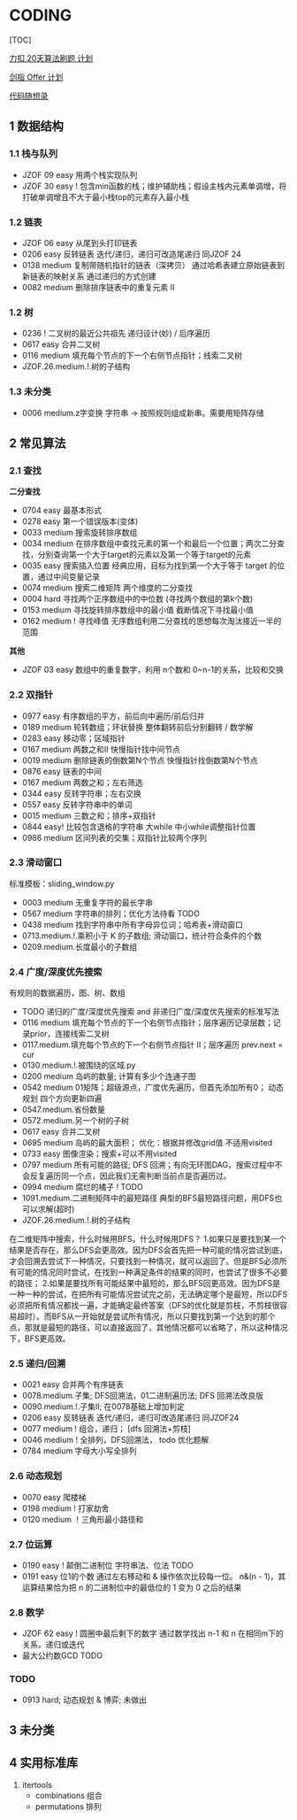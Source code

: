 # CODING

[TOC]

[力扣 20天算法刷题 计划](https://leetcode-cn.com/study-plan/algorithms/?progress=2mj8onm)

[剑指 Offer 计划](https://leetcode.cn/study-plan/lcof/?progress=8t5w98t)

[代码随想录](https://www.programmercarl.com/)

## 1 数据结构

### 1.1 栈与队列

- JZOF 09 easy 用两个栈实现队列
- JZOF 30 easy ! 包含min函数的栈；维护辅助栈；假设主栈内元素单调增，将打破单调增且不大于最小栈top的元素存入最小栈

### 1.2 链表

- JZOF 06 easy 从尾到头打印链表
- 0206 easy 反转链表  迭代/递归，递归可改造尾递归  同JZOF 24
- 0138 medium 复制带随机指针的链表（深拷贝）  通过哈希表建立原始链表到新链表的映射关系 通过递归的方式创建
- 0082 medium 删除排序链表中的重复元素 II 

### 1.2 树

- 0236 ! 二叉树的最近公共祖先  递归设计(妙) / 后序遍历
- 0617 easy 合并二叉树
- 0116 medium 填充每个节点的下一个右侧节点指针；线索二叉树
- JZOF.26.medium.!.树的子结构


### 1.3 未分类

- 0006 medium.z字变换  字符串 -> 按照规则组成新串。需要用矩阵存储

## 2 常见算法


### 2.1 查找

**二分查找**

- 0704 easy 最基本形式
- 0278 easy 第一个错误版本(变体)
- 0033 medium 搜索旋转排序数组
- 0034 medium 在排序数组中查找元素的第一个和最后一个位置；两次二分查找，分别查询第一个大于target的元素以及第一个等于target的元素
- 0035 easy 搜索插入位置  经典应用，目标为找到第一个大于等于 target 的位置，通过中间变量记录
- 0074 medium 搜索二维矩阵 两个维度的二分查找
- 0004 hard 寻找两个正序数组中的中位数  (寻找两个数组的第k个数)
- 0153 medium 寻找旋转排序数组中的最小值 截断情况下寻找最小值
- 0162 medium ! 寻找峰值  无序数组利用二分查找的思想每次淘汰接近一半的范围 

**其他**

- JZOF 03 easy 数组中的重复数字，利用 n个数和 0~n-1的关系，比较和交换

### 2.2 双指针

- 0977 easy 有序数组的平方，前后向中遍历/前后归并
- 0189 medium 轮转数组；环状替换 整体翻转前后分别翻转 / 数学解
- 0283 easy 移动零；区域指针
- 0167 medium 两数之和II 快慢指针找中间节点
- 0019 medium 删除链表的倒数第N个节点 快慢指针找倒数第N个节点
- 0876 easy 链表的中间
- 0167 medium 两数之和；左右筛选
- 0344 easy 反转字符串；左右交换
- 0557 easy 反转字符串中的单词
- 0015 medium 三数之和；排序+双指针
- 0844 easy! 比较包含退格的字符串 大while 中小while调整指针位置
- 0986 medium 区间列表的交集；双指针比较两个序列

### 2.3 滑动窗口

标准模板：sliding_window.py

- 0003 medium 无重复字符的最长字串
- 0567 medium 字符串的排列；优化方法待看 TODO
- 0438 medium 找到字符串中所有字母异位词；哈希表+滑动窗口
- 0713.medium.!.乘积小于 K 的子数组; 滑动窗口，统计符合条件的个数
- 0209.medium.长度最小的子数组

### 2.4 广度/深度优先搜索

有规则的数据遍历，图、树、数组

- TODO 递归的广度/深度优先搜索 and 非递归广度/深度优先搜索的标准写法
- 0116 medium 填充每个节点的下一个右侧节点指针；层序遍历记录层数；记录prior，连接线索二叉树
- 0117.medium.填充每个节点的下一个右侧节点指针 II；层序遍历 prev.next = cur
- 0130.medium.!.被围绕的区域.py  
- 0200 medium 岛屿的数量; 计算有多少个连通子图
- 0542 medium 01矩阵；超级源点，广度优先遍历，但首先添加所有0； 动态规划 四个方向更新四遍
- 0547.medium.省份数量
- 0572.medium.另一个树的子树 
- 0617 easy 合并二叉树
- 0695 medium 岛屿的最大面积； 优化：根据并修改grid值 不适用visited
- 0733 easy 图像渲染；搜索+可以不用visited
- 0797 medium 所有可能的路径; DFS 回溯；有向无环图DAG，搜索过程中不会反复遍历同一个点，因此我们无需判断当前点是否遍历过。
- 0994 medium 腐烂的橘子 ! TODO
- 1091.medium.二进制矩阵中的最短路径 典型的BFS最短路径问题，用DFS也可以求解(超时)
- JZOF.26.medium.!.树的子结构 

在二维矩阵中搜索，什么时候用BFS，什么时候用DFS？
1.如果只是要找到某一个结果是否存在，那么DFS会更高效。因为DFS会首先把一种可能的情况尝试到底，才会回溯去尝试下一种情况，只要找到一种情况，就可以返回了。但是BFS必须所有可能的情况同时尝试，在找到一种满足条件的结果的同时，也尝试了很多不必要的路径；
2.如果是要找所有可能结果中最短的，那么BFS回更高效。因为DFS是一种一种的尝试，在把所有可能情况尝试完之前，无法确定哪个是最短，所以DFS必须把所有情况都找一遍，才能确定最终答案（DFS的优化就是剪枝，不剪枝很容易超时）。而BFS从一开始就是尝试所有情况，所以只要找到第一个达到的那个点，那就是最短的路径，可以直接返回了，其他情况都可以省略了，所以这种情况下，BFS更高效。


### 2.5 递归/回溯

- 0021 easy 合并两个有序链表
- 0078.medium.子集; DFS回溯法，01二进制遍历法; DFS 回溯法改良版
- 0090.medium.!.子集II; 在0078基础上增加判定
- 0206 easy 反转链表  迭代/递归，递归可改造尾递归  同JZOF24
- 0077 medium ! 组合，递归； [dfs 回溯法+剪枝]
- 0046 medium ! 全排列，DFS回溯法，  todo 优化题解
- 0784 medium 字母大小写全排列

### 2.6 动态规划

- 0070 easy 爬楼梯
- 0198 medium ! 打家劫舍
- 0120 medium ！三角形最小路径和

### 2.7 位运算

- 0190 easy ! 颠倒二进制位  字符串法、位法 TODO
- 0191 easy 位1的个数  通过左右移动和 \& 操作依次比较每一位。  n\&(n - 1)，其运算结果恰为把 n 的二进制位中的最低位的 1 变为 0 之后的结果

### 2.8 数学

- JZOF 62 easy ! 圆圈中最后剩下的数字   通过数学找出 n-1 和 n 在相同m下的关系，递归或迭代
- 最大公约数GCD TODO

### TODO

- 0913 hard; 动态规划 & 博弈; 未做出

## 3 未分类




## 4 实用标准库

1. itertools
    - combinations  组合
    - permutations  排列
